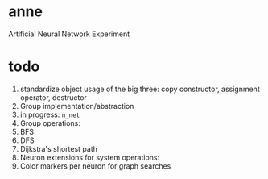 anne
====

Artificial Neural Network Experiment



todo
====

1. standardize object usage of the big three: copy constructor, assignment operator, destructor
1. Group implementation/abstraction
  1. in progress: `n_net`
1. Group operations:
  1. BFS
  1. DFS
  1. Dijkstra's shortest path
1. Neuron extensions for system operations:
  1. Color markers per neuron for graph searches
